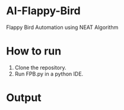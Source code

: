 # AI-Flappy-Bird
Flappy Bird Automation using NEAT Algorithm


# How to run

1) Clone the repository.
2) Run FPB.py in a python IDE.

# Output

